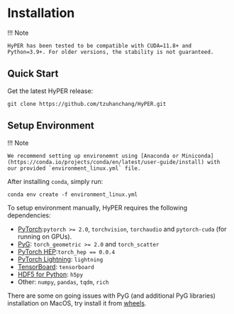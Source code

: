 Installation
=======================

!!! Note

    HyPER has been tested to be compatible with CUDA=11.8+ and Python=3.9+. For older versions, the stability is not guaranteed.


Quick Start
-----------

Get the latest HyPER release:
```
git clone https://github.com/tzuhanchang/HyPER.git
```

Setup Environment
-----------

!!! Note

    We recommend setting up environemnt using [Anaconda or Miniconda](https://conda.io/projects/conda/en/latest/user-guide/install) with our provided `environment_linux.yml` file.

After installing `conda`, simply run:
```
conda env create -f environment_linux.yml
```

To setup environment manually, HyPER requires the following dependencies:

 * [PyTorch](https://pytorch.org):`pytorch >= 2.0`, `torchvision`, `torchaudio` and `pytorch-cuda` (for running on GPUs).
 * [PyG](https://pyg.org): `torch_geometric >= 2.0` and `torch_scatter`
 * [PyTorch HEP](https://github.com/tzuhanchang/pytorch_hep):`torch_hep == 0.0.4`
 * [PyTorch Lightning](https://lightning.ai/docs/pytorch/stable/): `lightning`
 * [TensorBoard](https://www.tensorflow.org/tensorboard): `tensorboard`
 * [HDF5 for Python](https://www.h5py.org): `h5py`
 * Other: `numpy`, `pandas`, `tqdm`, `rich`

There are some on going issues with PyG (and additional PyG libraries) installation on MacOS, try install it from [wheels](https://data.pyg.org/whl/).